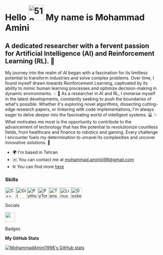 Hello <img src="https://github.com/MohammadAmini1998/MohammadAmini1998/assets/49214384/51261e26-5869-4450-bf43-8f19aacce80d" alt="512" width="50" height="50"> My name is Mohammad Amini
======================================================================================================================================



A dedicated researcher with a fervent passion for Artificial Intelligence (AI) and Reinforcement Learning (RL). 🤖
------------------------------------------------------------------------------------------------------------------

My journey into the realm of AI began with a fascination for its limitless potential to transform industries and solve complex problems. Over time, I found myself drawn towards Reinforcement Learning, captivated by its ability to mimic human learning processes and optimize decision-making in dynamic environments. 💡 🔬 As a researcher in AI and RL, I immerse myself in the latest developments, constantly seeking to push the boundaries of what's possible. Whether it's exploring novel algorithms, dissecting cutting-edge research papers, or tinkering with code implementations, I'm always eager to delve deeper into the fascinating world of intelligent systems. 💻 ✨ What motivates me most is the opportunity to contribute to the advancement of technology that has the potential to revolutionize countless fields, from healthcare and finance to robotics and gaming. Every challenge I encounter fuels my determination to unravel its complexities and uncover innovative solutions. 🚀

* 🌍  I'm based in Tehran
* ✉️  You can contact me at [mohammad.aminiiii98@gmail.com](mailto:mohammad.aminiiii98@gmail.com)
* 🌐  You can find more [here]([https://yourwebsite.com](https://mohammadamini1998.github.io/MohammadAmini.github.io/))

### Skills

<p align="left">
<a href="https://docs.microsoft.com/en-us/cpp/?view=msvc-170" target="_blank" rel="noreferrer"><img src="https://raw.githubusercontent.com/danielcranney/readme-generator/main/public/icons/skills/cplusplus-colored.svg" width="36" height="36" alt="C++" /></a><a href="https://git-scm.com/" target="_blank" rel="noreferrer"><img src="https://raw.githubusercontent.com/danielcranney/readme-generator/main/public/icons/skills/git-colored.svg" width="36" height="36" alt="Git" /></a><a href="https://www.python.org/" target="_blank" rel="noreferrer"><img src="https://raw.githubusercontent.com/danielcranney/readme-generator/main/public/icons/skills/python-colored.svg" width="36" height="36" alt="Python" /></a><a href="https://pytorch.org/" target="_blank" rel="noreferrer"><img src="https://raw.githubusercontent.com/danielcranney/readme-generator/main/public/icons/skills/pytorch-colored.svg" width="36" height="36" alt="PyTorch" /></a><a href="https://www.tensorflow.org/" target="_blank" rel="noreferrer"><img src="https://raw.githubusercontent.com/danielcranney/readme-generator/main/public/icons/skills/tensorflow-colored.svg" width="36" height="36" alt="TensorFlow" /></a><a href="https://www.linux.org" target="_blank" rel="noreferrer"><img src="https://raw.githubusercontent.com/danielcranney/readme-generator/main/public/icons/skills/linux-colored.svg" width="36" height="36" alt="Linux" /></a><a href="https://www.docker.com/" target="_blank" rel="noreferrer"><img src="https://raw.githubusercontent.com/danielcranney/readme-generator/main/public/icons/skills/docker-colored.svg" width="36" height="36" alt="Docker" /></a>
</p>

Socials

<p align="left"> <a href="https://www.github.com/MohammadAmini1998" target="_blank" rel="noreferrer"> <picture> <source media="(prefers-color-scheme: dark)" srcset="https://raw.githubusercontent.com/danielcranney/readme-generator/main/public/icons/socials/github-dark.svg" /> <source media="(prefers-color-scheme: light)" srcset="https://raw.githubusercontent.com/danielcranney/readme-generator/main/public/icons/socials/github.svg" /> <img src="https://raw.githubusercontent.com/danielcranney/readme-generator/main/public/icons/socials/github.svg" width="32" height="32" /> </picture> </a></p>
Badges

<b>My GitHub Stats</b>

<a href="http://www.github.com/MohammadAmini1998"><img src="https://github-readme-stats.vercel.app/api?username=MohammadAmini1998&show_icons=true&hide=issues,contribs&title_color=0891b2&text_color=14b8a6&icon_color=0891b2&bg_color=1c1917&hide_border=true&show_icons=true" alt="MohammadAmini1998's GitHub stats" /></a>

